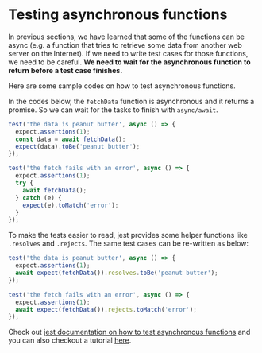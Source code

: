 # Testing asynchronous functions

In previous sections, we have learned that some of the functions can be async \(e.g. a function that tries to retrieve some data from another web server on the Internet\). If we need to write test cases for those functions, we need to be careful. **We need to wait for the asynchronous function to return before a test case finishes.**

Here are some sample codes on how to test asynchronous functions.

In the codes below, the `fetchData` function is asynchronous and it returns a promise. So we can wait for the tasks to finish with `async/await`.

```javascript
test('the data is peanut butter', async () => {
  expect.assertions(1);
  const data = await fetchData();
  expect(data).toBe('peanut butter');
});

test('the fetch fails with an error', async () => {
  expect.assertions(1);
  try {
    await fetchData();
  } catch (e) {
    expect(e).toMatch('error');
  }
});
```

To make the tests easier to read, jest provides some helper functions like `.resolves` and `.rejects`. The same test cases can be re-written as below:

```javascript
test('the data is peanut butter', async () => {
  expect.assertions(1);
  await expect(fetchData()).resolves.toBe('peanut butter');
});

test('the fetch fails with an error', async () => {
  expect.assertions(1);
  await expect(fetchData()).rejects.toMatch('error');
});
```

Check out [jest documentation on how to test asynchronous functions](https://jestjs.io/docs/en/asynchronous.html) and you can also checkout a tutorial [here](https://jestjs.io/docs/en/tutorial-async).

